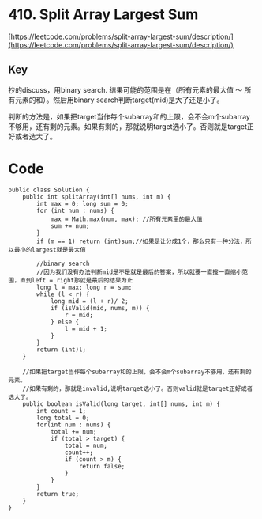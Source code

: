 # 410. Split Array Largest Sum
[https://leetcode.com/problems/split-array-largest-sum/description/](https://leetcode.com/problems/split-array-largest-sum/description/)

## Key
抄的discuss，用binary search. 结果可能的范围是在（所有元素的最大值 ～ 所有元素的和）。然后用binary search判断target(mid)是大了还是小了。

判断的方法是，如果把target当作每个subarray和的上限，会不会m个subarray不够用，还有剩的元素。如果有剩的，那就说明target选小了。否则就是target正好或者选大了。

# Code
```
public class Solution {
    public int splitArray(int[] nums, int m) {
        int max = 0; long sum = 0;
        for (int num : nums) {
            max = Math.max(num, max); //所有元素里的最大值
            sum += num;
        }
        if (m == 1) return (int)sum;//如果是让分成1个，那么只有一种分法，所以最小的largest就是最大值
        
        //binary search
        //因为我们没有办法判断mid是不是就是最后的答案，所以就要一直搜一直缩小范围，直到left = right那就是最后的结果为止
        long l = max; long r = sum;
        while (l < r) {
            long mid = (l + r)/ 2;
            if (isValid(mid, nums, m)) {
                r = mid;
            } else {
                l = mid + 1;
            }
        }
        return (int)l;
    }
    
    //如果把target当作每个subarray和的上限，会不会m个subarray不够用，还有剩的元素。
    //如果有剩的，那就是invalid,说明target选小了。否则valid就是target正好或者选大了。
    public boolean isValid(long target, int[] nums, int m) {
        int count = 1;
        long total = 0;
        for(int num : nums) {
            total += num;
            if (total > target) {
                total = num;
                count++;
                if (count > m) {
                    return false;
                }
            }
        }
        return true;
    }
}
```
